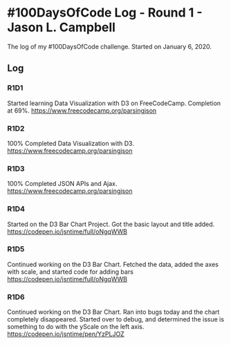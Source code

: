 # #100DaysOfCode Log - Round 1 - Jason L. Campbell

The log of my #100DaysOfCode challenge. Started on January 6, 2020.

## Log

### R1D1
Started learning Data Visualization with D3 on FreeCodeCamp. Completion at 69%. https://www.freecodecamp.org/parsingjson

### R1D2
100% Completed Data Visualization with D3. https://www.freecodecamp.org/parsingjson

### R1D3
100% Completed JSON APIs and Ajax. https://www.freecodecamp.org/parsingjson

### R1D4
Started on the D3 Bar Chart Project. Got the basic layout and title added. https://codepen.io/jsntime/full/oNgqWWB

### R1D5
Continued working on the D3 Bar Chart. Fetched the data, added the axes with scale, and started code for adding bars https://codepen.io/jsntime/full/oNgqWWB

### R1D6
Continued working on the D3 Bar Chart. Ran into bugs today and the chart completely disappeared. Started over to debug, and determined the issue is something to do with the yScale on the left axis. https://codepen.io/jsntime/pen/YzPLJOZ
